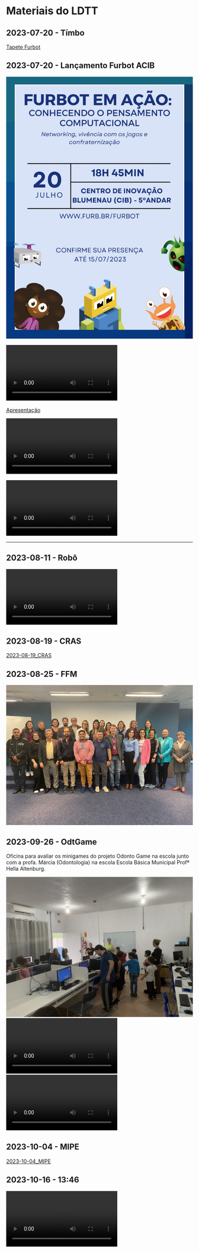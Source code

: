 # Materiais do LDTT

## 2023-07-20 - Tímbo

[Tapete Furbot](2023-07-14_Timbo.mov)  

## 2023-07-20 - Lançamento Furbot ACIB

![Evento](2023-07-20_evento.jpeg)  

<video src="2023-07-20_Video.mp4" controls title="Vídeo"></video>  

[Apresentação](2023-07-20_apresentacao.pdf)

<video src="2023-07-20_Instagram.mp4" controls title="2023-07-20_Instagram"></video>  

<video src="2023-07-20_NDTV.mp4" controls title="2023-07-20_NDTV"></video>  

----

## 2023-08-11 - Robô

<video src="2023-08-11_Robo.mp4" controls title="2023-08-11_Robo"></video>  

## 2023-08-19 - CRAS

[2023-08-19_CRAS](./2023-08-19_CRAS/ "2023-08-19_CRAS")  

## 2023-08-25 - FFM

![2023-08-25_FFM](2023-08-25_FFM.png)  

## 2023-09-26 - OdtGame

Oficina para avaliar os minigames do projeto Odonto Game na escola junto com a profa. Márcia (Odontologia) na escola Escola Básica Municipal Profª Hella Altenburg.  

![2023-09-26_OdtGame_a](2023-09-26_OdtGame_a.jpeg)  
<video src="2023-09-26_OdtGame_b.mp4" controls title="2023-09-26_OdtGame_b"></video>  
<video src="2023-09-26_OdtGame_c.mp4" controls title="2023-09-26_OdtGame_c"></video>  

## 2023-10-04 - MIPE

[2023-10-04_MIPE](2023-10-04_MIPE.pdf "2023-10-04_MIPE")  

## 2023-10-16 - 13:46

<video src="2023-10-16_LDTT_institucional.mp4" controls title="2023-10-16_LDTT_institucional.mp4"></video>  
